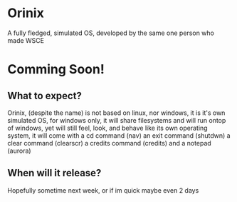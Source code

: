 # Orinix
A fully fledged, simulated OS, developed by the same one person who made WSCE

# Comming Soon!

## What to expect?
Orinix, (despite the name) is not based on linux, nor windows, it is it's own simulated OS, for windows only, it will share filesystems and will run ontop of windows, yet will still feel, look, and behave like its own operating system, it will come with a cd command (nav) an exit command (shutdwn) a clear command (clearscr) a credits command (credits) and a notepad (aurora)

## When will it release? 
Hopefully sometime next week, or if im quick maybe even 2 days
